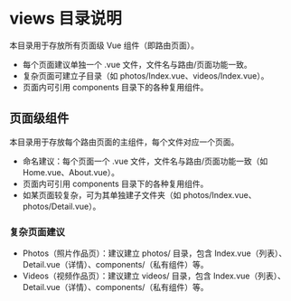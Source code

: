 # views 目录说明

本目录用于存放所有页面级 Vue 组件（即路由页面）。

- 每个页面建议单独一个 .vue 文件，文件名与路由/页面功能一致。
- 复杂页面可建立子目录（如 photos/Index.vue、videos/Index.vue）。
- 页面内可引用 components 目录下的各种复用组件。

## 页面级组件

本目录用于存放每个路由页面的主组件，每个文件对应一个页面。

- 命名建议：每个页面一个 .vue 文件，文件名与路由/页面功能一致（如 Home.vue、About.vue）。
- 页面内可引用 components 目录下的各种复用组件。
- 如某页面较复杂，可为其单独建子文件夹（如 photos/Index.vue、photos/Detail.vue）。

### 复杂页面建议

- Photos（照片作品页）：建议建立 photos/ 目录，包含 Index.vue（列表）、Detail.vue（详情）、components/（私有组件）等。
- Videos（视频作品页）：建议建立 videos/ 目录，包含 Index.vue（列表）、Detail.vue（详情）、components/（私有组件）等。 